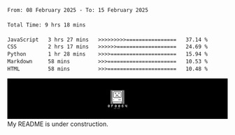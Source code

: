 <!--START_SECTION:waka-->

```txt
From: 08 February 2025 - To: 15 February 2025

Total Time: 9 hrs 18 mins

JavaScript   3 hrs 27 mins   >>>>>>>>>================   37.14 %
CSS          2 hrs 17 mins   >>>>>>===================   24.69 %
Python       1 hr 28 mins    >>>>=====================   15.94 %
Markdown     58 mins         >>>======================   10.53 %
HTML         58 mins         >>>======================   10.48 %
```

<!--END_SECTION:waka-->

<img src="https://raw.githubusercontent.com/n3xta/image-hosting/main/img/202411032331174.png"/>
My README is under construction. 
